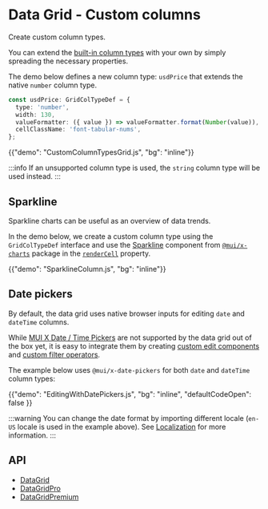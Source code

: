 # Data Grid - Custom columns

<p class="description">Create custom column types.</p>

You can extend the [built-in column types](/x/react-data-grid/column-definition/#column-types) with your own by simply spreading the necessary properties.

The demo below defines a new column type: `usdPrice` that extends the native `number` column type.

```ts
const usdPrice: GridColTypeDef = {
  type: 'number',
  width: 130,
  valueFormatter: ({ value }) => valueFormatter.format(Number(value)),
  cellClassName: 'font-tabular-nums',
};
```

{{"demo": "CustomColumnTypesGrid.js", "bg": "inline"}}

:::info
If an unsupported column type is used, the `string` column type will be used instead.
:::

## Sparkline

Sparkline charts can be useful as an overview of data trends.

In the demo below, we create a custom column type using the `GridColTypeDef` interface and use the [Sparkline](/x/react-charts/sparkline/) component from [`@mui/x-charts`](/x/react-charts/) package in the [`renderCell`](/x/react-data-grid/column-definition/#rendering-cells) property.

{{"demo": "SparklineColumn.js", "bg": "inline"}}

## Date pickers

By default, the data grid uses native browser inputs for editing `date` and `dateTime` columns.

While [MUI X Date / Time Pickers](/x/react-date-pickers/getting-started/) are not supported by the data grid out of the box yet, it is easy to integrate them by creating [custom edit components](/x/react-data-grid/editing/#create-your-own-edit-component) and [custom filter operators](/x/react-data-grid/filtering/customization/#create-a-custom-operator).

The example below uses `@mui/x-date-pickers` for both `date` and `dateTime` column types:

{{"demo": "EditingWithDatePickers.js", "bg": "inline", "defaultCodeOpen": false }}

:::warning
You can change the date format by importing different locale (`en-US` locale is used in the example above).
See [Localization](/x/react-date-pickers/localization/) for more information.
:::

## API

- [DataGrid](/x/api/data-grid/data-grid/)
- [DataGridPro](/x/api/data-grid/data-grid-pro/)
- [DataGridPremium](/x/api/data-grid/data-grid-premium/)

